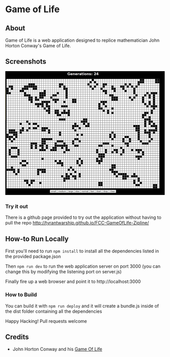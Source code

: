 # Game of Life

## About
Game of Life is a web application designed to replice mathematician John Horton Conway's Game of Life.

## Screenshots
![alt-text](./preview1.png?raw=true)

### Try it out
There is a github page provided to try out the application without having to pull the repo
http://tyrantwarship.github.io/FCC-GameOfLife-Zipline/

## How-to Run Locally
First you'll need to run `npm install` to install all the dependencies listed in the provided package.json

Then `npm run dev` to run the web application server on port 3000 (you can change this by modifying the listening port on server.js)

Finally fire up a web browser and point it to http://localhost:3000

### How to Build
You can build it with `npm run deploy` and it will create a bundle.js inside of the dist folder containing all the dependencies

Happy Hacking! Pull requests welcome

## Credits
* John Horton Conway and his [Game Of Life](https://en.wikipedia.org/wiki/Conway%27s_Game_of_Life)
